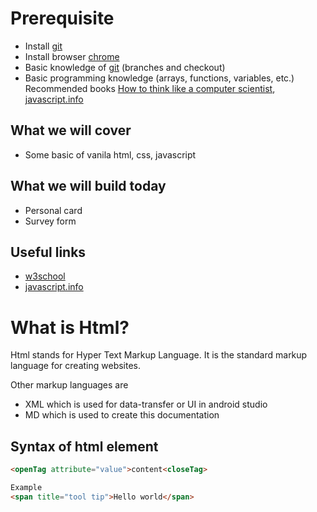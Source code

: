 <image>

# Prerequisite
- Install [git](https://git-scm.com/book/en/v2/Getting-Started-Installing-Git)
- Install browser [chrome](https://www.google.com/intl/en_uk/chrome/dr/download/?brand=WHAR&gad_source=1&gclid=CjwKCAjwmaO4BhAhEiwA5p4YL740lfzwMDG4kfitqPF9CtceNiXHTZoE3tKaEumDhDZdxwyCx4_uuRoCJUsQAvD_BwE&gclsrc=aw.ds)
- Basic knowledge of [git](https://git-scm.com/book/en/v2) (branches and checkout)
- Basic programming knowledge (arrays, functions, variables, etc.) Recommended books [How to think like a computer scientist](https://www.amazon.sg/dp/0971677506?ref_=mr_referred_us_sg_sg), [javascript.info](https://javascript.info/)

## What we will cover
- Some basic of vanila html, css, javascript

## What we will build today
- Personal card
- Survey form

## Useful links
- [w3school](https://www.w3schools.com/html/default.asp)
- [javascript.info](https://javascript.info/)

# What is Html?
Html stands for Hyper Text Markup Language. It is the standard markup language for creating websites.

Other markup languages are 
- XML which is used for data-transfer or UI in android studio
- MD which is used to create this documentation

## Syntax of html element
```html
<openTag attribute="value">content<closeTag>

Example
<span title="tool tip">Hello world</span>
```

